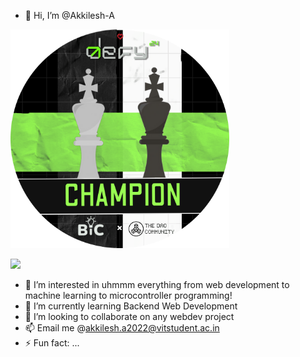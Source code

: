 - 👋 Hi, I’m @Akkilesh-A
<p>
    <img src="https://github.com/ojasaklechayt/ojasaklechayt/blob/1ac15979b7b0b0efd55e89a963aacc10a0c53df7/5-modified.png" width="350" />
</p>

<p>
    <img src="https://api.vaunt.dev/v1/github/entities/Spacecentre/achievements?format=svg&limit=3&raw=true" width="350" />
</p>

- 👀 I’m interested in uhmmm everything from web development to machine learning to microcontroller programming!
- 🌱 I’m currently learning Backend Web Development
- 💞️ I’m looking to collaborate on any webdev project
- 📫 Email me @akkilesh.a2022@vitstudent.ac.in
- ⚡ Fun fact: ...

<!---
Akkilesh-A/Akkilesh-A is a ✨ special ✨ repository because its `README.md` (this file) appears on your GitHub profile.
You can click the Preview link to take a look at your changes.
--->
